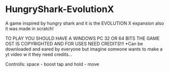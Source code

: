 # HungryShark-EvolutionX
A game inspired by hungry shark and it is the EVOLUTION X expansion also it was made in scratch!

TO PLAY YOU SHOULD HAVE A WINDOWS PC 32 OR 64 BITS
THE GAME OST IS COPYRIGHTED AND FOR USES NEED CREDITS!!!
*Can be downloaded and eared by everyone but imagine someone wants to make a yt video w it they need credits...

Controlls:
space -  boost
tap and hold - move
